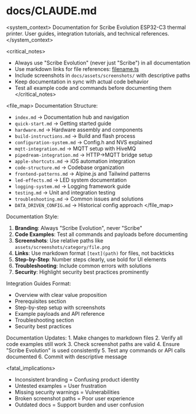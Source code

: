 # docs/CLAUDE.md

<system_context>
Documentation for Scribe Evolution ESP32-C3 thermal printer.
User guides, integration tutorials, and technical references.
</system_context>

<critical_notes>

- Always use "Scribe Evolution" (never just "Scribe") in all documentation
- Use markdown links for file references: [filename.ts](path/to/filename.ts)
- Include screenshots in `docs/assets/screenshots/` with descriptive paths
- Keep documentation in sync with actual code behavior
- Test all example code and commands before documenting them
  </critical_notes>

<file_map>
Documentation Structure:

- `index.md` → Documentation hub and navigation
- `quick-start.md` → Getting started guide
- `hardware.md` → Hardware assembly and components
- `build-instructions.md` → Build and flash process
- `configuration-system.md` → Config.h and NVS explained
- `mqtt-integration.md` → MQTT setup with HiveMQ
- `pipedream-integration.md` → HTTP→MQTT bridge setup
- `apple-shortcuts.md` → iOS automation integration
- `code-structure.md` → Codebase organization
- `frontend-patterns.md` → Alpine.js and Tailwind patterns
- `led-effects.md` → LED system documentation
- `logging-system.md` → Logging framework guide
- `testing.md` → Unit and integration testing
- `troubleshooting.md` → Common issues and solutions
- `DATA_DRIVEN_CONFIG.md` → Historical config approach
  </file_map>

<patterns>
Documentation Style:

1. **Branding**: Always "Scribe Evolution", never "Scribe"
2. **Code Examples**: Test all commands and payloads before documenting
3. **Screenshots**: Use relative paths like `assets/screenshots/category/file.png`
4. **Links**: Use markdown format `[text](path)` for files, not backticks
5. **Step-by-Step**: Number steps clearly, use bold for UI elements
6. **Troubleshooting**: Include common errors with solutions
7. **Security**: Highlight security best practices prominently

Integration Guides Format:

- Overview with clear value proposition
- Prerequisites section
- Step-by-step setup with screenshots
- Example payloads and API reference
- Troubleshooting section
- Security best practices
  </patterns>

<workflow>
Documentation Updates:
1. Make changes to markdown files
2. Verify all code examples still work
3. Check screenshot paths are valid
4. Ensure "Scribe Evolution" is used consistently
5. Test any commands or API calls documented
6. Commit with descriptive message
</workflow>

<fatal_implications>

- Inconsistent branding = Confusing product identity
- Untested examples = User frustration
- Missing security warnings = Vulnerabilities
- Broken screenshot paths = Poor user experience
- Outdated docs = Support burden and user confusion
